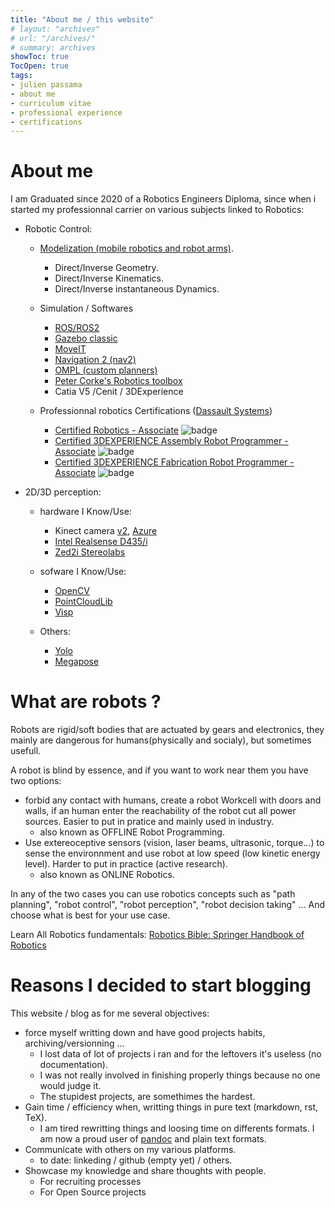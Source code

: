 ```yaml
---
title: "About me / this website"
# layout: "archives"
# url: "/archives/"
# summary: archives
showToc: true
TocOpen: true
tags: 
- julien passama
- about me
- curriculum vitae
- professional experience
- certifications
---
```


# About me 

I am Graduated since 2020 of a Robotics Engineers Diploma, since when i started my professionnal carrier on various subjects linked to Robotics:

- Robotic Control:
    - [Modelization (mobile robotics and robot arms)](https://fr.wikipedia.org/wiki/Mod%C3%A9lisation_des_robots#Lois_de_la_dynamique).
        - Direct/Inverse Geometry.
        - Direct/Inverse Kinematics.
        - Direct/Inverse instantaneous Dynamics.

    - Simulation / Softwares
        - [ROS/ROS2](https://docs.ros.org/)
        - [Gazebo classic](https://classic.gazebosim.org/)
        - [MoveIT](https://moveit.ros.org/)
        - [Navigation 2 (nav2)](https://navigation.ros.org/)
        - [OMPL (custom planners)](https://ompl.kavrakilab.org/)
        - [Peter Corke's Robotics toolbox](https://github.com/petercorke/robotics-toolbox-python)
        - Catia V5 /Cenit / 3DExperience 

    - Professionnal robotics Certifications ([Dassault Systems](https://www.3ds.com/fr/))
        - [Certified Robotics - Associate](https://www.credly.com/badges/deabad7a-d5d6-4bc5-9a6c-3645cac4f947/public_url)     ![badge](/images/certifs/certified-robotics-associate.png)
        - [Certified 3DEXPERIENCE Assembly Robot Programmer - Associate](https://www.credly.com/badges/7adf0f7f-ce30-4354-abaf-06a1a388c7b4/public_url) ![badge](/images/certifs/assembly_robot_programmer.png)
        - [Certified 3DEXPERIENCE Fabrication Robot Programmer - Associate](https://www.credly.com/badges/bd457ce2-a1c9-4cc9-b689-f07114b675e5/public_url) ![badge](/images/certifs/fabrication_robot_programmer.png)


- 2D/3D perception:
    - hardware I Know/Use:
        - Kinect camera [v2](https://learn.microsoft.com/fr-fr/windows/apps/design/devices/kinect-for-windows), [Azure](https://azure.microsoft.com/fr-fr/products/kinect-dk)
        - [Intel Realsense D435/i](https://azure.microsoft.com/fr-fr/products/kinect-dk)
        - [Zed2i Stereolabs](https://www.stereolabs.com/zed-2i/)

    - sofware I Know/Use:
        - [OpenCV](https://opencv.org/)
        - [PointCloudLib](https://pointclouds.org/)
        - [Visp](https://visp.inria.fr/)
    - Others:
        - [Yolo](https://www.ultralytics.com/yolo-vision)
        - [Megapose](https://megapose6d.github.io/)


# What are robots ?

Robots are rigid/soft bodies that are actuated by gears and electronics, they mainly are dangerous for humans(physically and socialy), but sometimes usefull.

A robot is blind by essence, and if you want to work near them you have two options:
- forbid any contact with humans, create a robot Workcell with doors and walls, if an human enter the reachability of the robot cut all power sources. Easier to put in pratice and mainly used in industry. 
    - also known as OFFLINE Robot Programming.
- Use extereoceptive sensors (vision, laser beams, ultrasonic, torque...) to sense the environnment and use robot at low speed (low kinetic energy level). Harder to put in practice (active research).
    - also known as ONLINE Robotics. 

In any of the two cases you can use robotics concepts such as "path planning", "robot control", "robot perception", "robot decision taking" ... And choose what is best for your use case.

Learn All Robotics fundamentals:
[Robotics Bible: Springer Handbook of Robotics](https://link.springer.com/book/10.1007/978-3-540-30301-5)

# Reasons I decided to start blogging
This website / blog as for me several objectives:

- force myself writting down and have good projects habits, archiving/versionning ...
    - I lost data of lot of projects i ran and for the leftovers it's useless (no documentation).
    - I was not really involved in finishing properly things because no one would judge it.
    - The stupidest projects, are somethimes the hardest.
- Gain time / efficiency when, writting things in pure text (markdown, rst, TeX).
    - I am tired rewritting things and loosing time on differents formats. I am now a proud user of [pandoc](https://pandoc.org/) and plain text formats.
- Communicate with others on my various platforms.
    - to date: linkeding / github (empty yet) / others.
- Showcase my knowledge and share thoughts with people.
    - For recruiting processes
    - For Open Source projects





